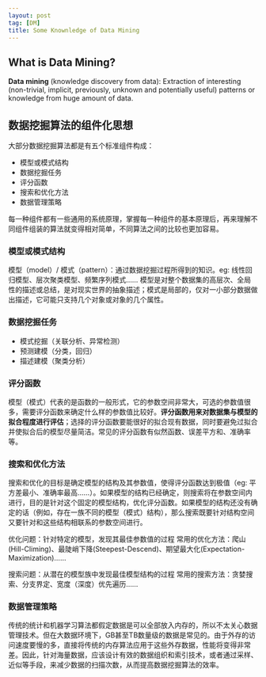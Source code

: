 ```yaml
---
layout: post
tag: [DM]
title: Some Knownledge of Data Mining
---
```


## What is Data Mining?

**Data mining** (knowledge discovery from data): Extraction of interesting (non-trivial, implicit, previously, unknown and potentially useful) patterns or knowledge from huge amount of data.


## 数据挖掘算法的组件化思想

大部分数据挖掘算法都是有五个标准组件构成：

+ 模型或模式结构
+ 数据挖掘任务
+ 评分函数
+ 搜索和优化方法
+ 数据管理策略


每一种组件都有一些通用的系统原理，掌握每一种组件的基本原理后，再来理解不同组件组装的算法就变得相对简单，不同算法之间的比较也更加容易。


### 模型或模式结构

模型（model）/ 模式（pattern）：通过数据挖掘过程所得到的知识。eg: 线性回归模型、层次聚类模型、频繁序列模式……
模型是对整个数据集的高层次、全局性的描述或总结，是对现实世界的抽象描述；模式是局部的，仅对一小部分数据做出描述，它可能只支持几个对象或对象的几个属性。


### 数据挖掘任务

+ 模式挖掘（关联分析、异常检测）
+ 预测建模（分类，回归）
+ 描述建模（聚类分析）


### 评分函数

模型（模式）代表的是函数的一般形式，它的参数空间非常大，可选的参数值很多，需要评分函数来确定什么样的参数值比较好。**评分函数用来对数据集与模型的拟合程度进行评估**；选择的评分函数要能很好的拟合现有数据，同时要避免过拟合并使拟合后的模型尽量简洁。常见的评分函数有似然函数、误差平方和、准确率等。


### 搜索和优化方法

搜索和优化的目标是确定模型的结构及其参数值，使得评分函数达到极值（eg: 平方差最小、准确率最高……）。如果模型的结构已经确定，则搜索将在参数空间内进行，目的是针对这个固定的模型结构，优化评分函数。如果模型的结构还没有确定的话（例如，存在一族不同的模型（模式）结构），那么搜索既要针对结构空间又要针对和这些结构相联系的参数空间进行。

优化问题：针对特定的模型，发现其最佳参数值的过程
常用的优化方法：爬山(Hill-Climing)、最陡峭下降(Steepest-Descend)、期望最大化(Expectation-Maximization)……

搜索问题：从潜在的模型族中发现最佳模型结构的过程
常用的搜索方法：贪婪搜索、分支界定、宽度（深度）优先遍历……


### 数据管理策略

传统的统计和机器学习算法都假定数据是可以全部放入内存的，所以不太关心数据管理技术。但在大数据环境下，GB甚至TB数量级的数据是常见的。由于外存的访问速度要慢的多，直接将传统的内存算法应用于这些外存数据，性能将变得非常差。因此，针对海量数据，应该设计有效的数据组织和索引技术，或者通过采样、近似等手段，来减少数据的扫描次数，从而提高数据挖掘算法的效率。
